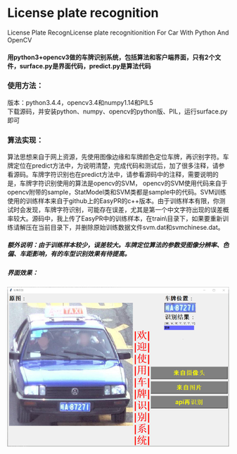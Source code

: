 # License plate recognition
License Plate RecognLicense plate recognitionition For Car With Python And OpenCV

#### 用python3+opencv3做的车牌识别系统，包括算法和客户端界面，只有2个文件，surface.py是界面代码，predict.py是算法代码

### 使用方法：
版本：python3.4.4，opencv3.4和numpy1.14和PIL5<br>
下载源码，并安装python、numpy、opencv的python版、PIL，运行surface.py即可

### 算法实现：
算法思想来自于网上资源，先使用图像边缘和车牌颜色定位车牌，再识别字符。车牌定位在predict方法中，为说明清楚，完成代码和测试后，加了很多注释，请参看源码。车牌字符识别也在predict方法中，请参看源码中的注释，需要说明的是，车牌字符识别使用的算法是opencv的SVM， opencv的SVM使用代码来自于opencv附带的sample，StatModel类和SVM类都是sample中的代码。SVM训练使用的训练样本来自于github上的EasyPR的c++版本。由于训练样本有限，你测试时会发现，车牌字符识别，可能存在误差，尤其是第一个中文字符出现的误差概率较大。源码中，我上传了EasyPR中的训练样本，在train\目录下，如果要重新训练请解压在当前目录下，并删除原始训练数据文件svm.dat和svmchinese.dat。

##### 额外说明：由于训练样本较少，误差较大。车牌定位算法的参数受图像分辨率、色偏、车距影响，有的车型识别效果有待提高。

##### 界面效果：
![](https://github.com/MrW1108/License-plate-recognition/blob/master/%5BSKG%605E%248~_RI7%7B%5DWEP5%25R1.png)
